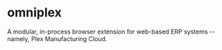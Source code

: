 # omniplex
 A modular, in-process browser extension for web-based ERP systems -- namely, Plex Manufacturing Cloud.
